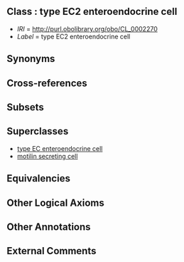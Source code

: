 
## Class : type EC2 enteroendocrine cell

 * *IRI* = http://purl.obolibrary.org/obo/CL_0002270
 * *Label* = type EC2 enteroendocrine cell

## Synonyms


## Cross-references


## Subsets


## Superclasses

 * [type EC enteroendocrine cell](../../CL/77/CL_0000577.md)
 * [motilin secreting cell](../../CL/72/CL_0002272.md)

## Equivalencies


## Other Logical Axioms


## Other Annotations


## External Comments

